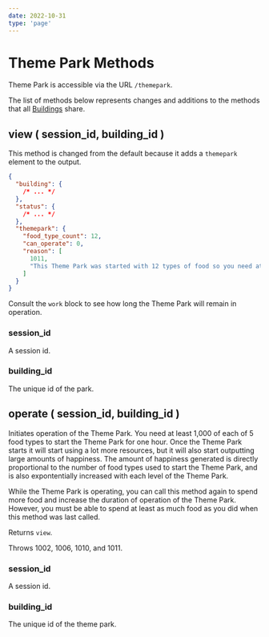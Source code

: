```yaml
---
date: 2022-10-31
type: 'page'
---
```


# Theme Park Methods

Theme Park is accessible via the URL `/themepark`.

The list of methods below represents changes and additions to the methods that all [Buildings](/api/Buildings) share.

## view ( session_id, building_id )

This method is changed from the default because it adds a `themepark` element to the output.

```json
{
  "building": {
    /* ... */
  },
  "status": {
    /* ... */
  },
  "themepark": {
    "food_type_count": 12,
    "can_operate": 0,
    "reason": [
      1011,
      "This Theme Park was started with 12 types of food so you need at least 12 types of food to continue its operation."
    ]
  }
}
```

Consult the `work` block to see how long the Theme Park will remain in operation.

### session_id

A session id.

### building_id

The unique id of the park.

## operate ( session_id, building_id )

Initiates operation of the Theme Park. You need at least 1,000 of each of 5 food types to start the Theme Park for one hour. Once the Theme Park starts it will start using a lot more resources, but it will also start outputting large amounts of happiness. The amount of happiness generated is directly proportional to the number of food types used to start the Theme Park, and is also expontentially increased with each level of the Theme Park.

While the Theme Park is operating, you can call this method again to spend more food and increase the duration of operation of the Theme Park. However, you must be able to spend at least as much food as you did when this method was last called.

Returns `view`.

Throws 1002, 1006, 1010, and 1011.

### session_id

A session id.

### building_id

The unique id of the theme park.
